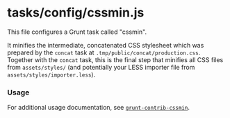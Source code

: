 # tasks/config/cssmin.js

This file configures a Grunt task called "cssmin".

It minifies the intermediate, concatenated CSS stylesheet which was prepared by the `concat` task at `.tmp/public/concat/production.css`.  Together with the `concat` task, this is the final step that minifies all CSS files from `assets/styles/` (and potentially your LESS importer file from `assets/styles/importer.less`).

### Usage

For additional usage documentation, see [`grunt-contrib-cssmin`](https://npmjs.com/package/grunt-contrib-cssmin).


<docmeta name="displayName" value="cssmin.js">
